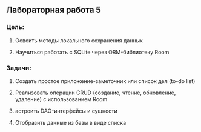 ## Лабораторная работа 5
### Цель:

1. Освоить методы локального сохранения данных

2. Научиться работать с SQLite через ORM-библиотеку Room

### Задачи:

1. Создать простое приложение-заметочник или список дел (to-do list)

2. Реализовать операции CRUD (создание, чтение, обновление, удаление) с использованием Room

3. астроить DAO-интерфейсы и сущности

4. Отобразить данные из базы в виде списка
